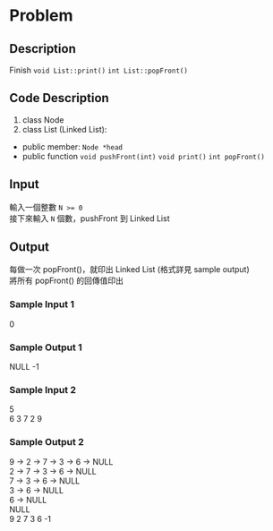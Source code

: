 # Problem

## Description

Finish ```void List::print()``` ```int List::popFront()``` 

## Code Description
1. class Node
2. class List (Linked List):
  * public member: ```Node *head```
  * public function ```void pushFront(int)``` ```void print()``` ```int popFront()```

## Input

輸入一個整數 ```N >= 0``` 
<br>
接下來輸入 ```N``` 個數，pushFront 到 Linked List

## Output

每做一次 popFront()，就印出 Linked List (格式詳見 sample output)
<br>
將所有 popFront() 的回傳值印出

### Sample Input 1

0

### Sample Output 1

NULL
-1

### Sample Input 2

5
<br>
6 3 7 2 9

### Sample Output 2

9 -> 2 -> 7 -> 3 -> 6 -> NULL
<br>
2 -> 7 -> 3 -> 6 -> NULL
<br>
7 -> 3 -> 6 -> NULL
<br>
3 -> 6 -> NULL
<br>
6 -> NULL
<br>
NULL
<br>
9 2 7 3 6 -1
